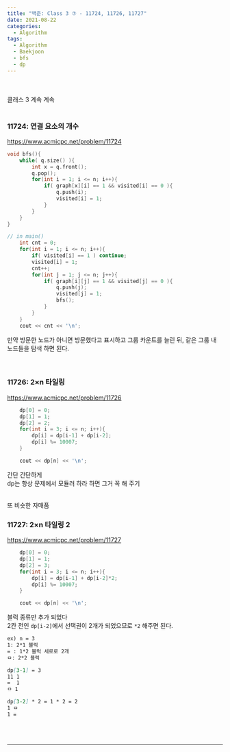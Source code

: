 ```yaml
---
title: "백준: Class 3 ⑦ - 11724, 11726, 11727"
date: 2021-08-22
categories:
  - Algorithm
tags:
  - Algorithm
  - Baekjoon
  - bfs
  - dp
---
```


<br></br>
클래스 3 계속 계속
<br></br>

### 11724: 연결 요소의 개수
https://www.acmicpc.net/problem/11724
```cpp
void bfs(){
    while( q.size() ){
        int x = q.front();
        q.pop();
        for(int i = 1; i <= n; i++){
            if( graph[x][i] == 1 && visited[i] == 0 ){
                q.push(i);
                visited[i] = 1;
            }
        }
    }
}

// in main()
    int cnt = 0;
    for(int i = 1; i <= n; i++){
        if( visited[i] == 1 ) continue;
        visited[i] = 1;
        cnt++;
        for(int j = 1; j <= n; j++){
            if( graph[i][j] == 1 && visited[j] == 0 ){
                q.push(j);
                visited[j] = 1;
                bfs();
            }
        }
    }
    cout << cnt << '\n';
```
만약 방문한 노드가 아니면 방문했다고 표시하고 그룹 카운트를 늘린 뒤, 같은 그룹 내 노드들을 탐색 하면 된다.  
<br></br>

### 11726: 2×n 타일링
https://www.acmicpc.net/problem/11726
```cpp
    dp[0] = 0;
    dp[1] = 1;
    dp[2] = 2;
    for(int i = 3; i <= n; i++){
        dp[i] = dp[i-1] + dp[i-2];
        dp[i] %= 10007;
    }

    cout << dp[n] << '\n';
```
간단 간단하게  
dp는 항상 문제에서 모듈러 하라 하면 그거 꼭 해 주기
<br></br>

또 비슷한 자매품

### 11727: 2×n 타일링 2
https://www.acmicpc.net/problem/11727
```cpp
    dp[0] = 0;
    dp[1] = 1;
    dp[2] = 3;
    for(int i = 3; i <= n; i++){
        dp[i] = dp[i-1] + dp[i-2]*2;
        dp[i] %= 10007;
    }

    cout << dp[n] << '\n';
```
블럭 종류만 추가 되었다  
2칸 전인 `dp[i-2]`에서 선택권이 2개가 되었으므로 `*2` 해주면 된다.
```md
ex) n = 3
1: 2*1 블럭
= : 1*2 블럭 세로로 2개
ㅁ: 2*2 블럭

dp[3-1] = 3
11 1
=  1
ㅁ 1

dp[3-2] * 2 = 1 * 2 = 2
1 ㅁ
1 =
```
<br></br>

---

<br></br>
